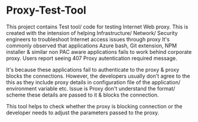 # Proxy-Test-Tool
This project contains Test tool/ code for testing Internet Web proxy. This is created with the intension of helping Infrastructure/ Network/ Security engineers to troubleshoot Internet access issues through proxy
It's commonly observed that applications Azure bash, Git extension, NPM installer & similar non PAC aware applications fails to work behind corporate proxy. Users report seeing 407 Proxy autentication required message.

It's because these applications fail to authenticate to the proxy & proxy blocks the connections. However, the developers usually don't agree to the this as they include proxy details in configuration file of the application/ environment variable etc. Issue is Proxy don't understand the format/ scheme these details are passed to it & blocks the connection.

This tool helps to check whether the proxy is blocking connection or the developer needs to adjust the parameters passed to the proxy.
